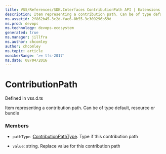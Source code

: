 ```yaml
---
title: VSS/References/SDK.Interfaces ContributionPath API | Extensions for Azure DevOps Services
description: Item representing a contribution path. Can be of type default, resource or bundle
ms.assetid: 2f862b45-3c2d-fae6-8b55-3c309296b59d
ms.prod: devops
ms.technology: devops-ecosystem
generated: true
ms.manager: jillfra
ms.author: chcomley
author: chcomley
ms.topic: article
monikerRange: '>= tfs-2017'
ms.date: 08/04/2016
---
```


# ContributionPath

Defined in vss.d.ts


Item representing a contribution path. Can be of type default, resource or bundle 

### Members

* `pathType`: [ContributionPathType](../../../VSS/References/SDK_Interfaces/ContributionPathType.md). Type if this contribution path

* `value`: string. Replace value for this contribution path


